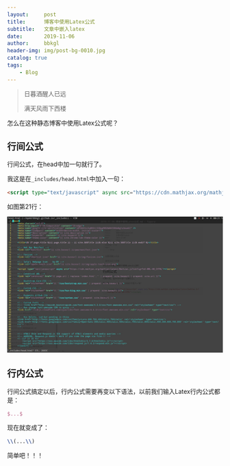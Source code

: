 ```yaml
---
layout:     post
title:      博客中使用Latex公式
subtitle:   文章中嵌入latex
date:       2019-11-06
author:     bbkgl
header-img: img/post-bg-0010.jpg
catalog: true
tags:
    - Blog
---
```


>日暮酒醒人已远
>
>满天风雨下西楼

怎么在这种静态博客中使用Latex公式呢？

## 行间公式

行间公式，在head中加一句就行了。

我这是在`_includes/head.html`中加入一句：

```html
<script type="text/javascript" async src="https://cdn.mathjax.org/mathjax/latest/MathJax.js?config=TeX-MML-AM_CHTML"></script>
```

如图第21行：

![H7208cf29212b418eaf1cd7bc6549e9dbU](https://raw.githubusercontent.com/bbkgl/bbkgl.github.io/master/cloud_img/H7208cf29212b418eaf1cd7bc6549e9dbU.jpg)

## 行内公式

行间公式搞定以后，行内公式需要再变以下语法，以前我们输入Latex行内公式都是：

```latex
$...$
```

现在就变成了：

```latex
\\(...\\)
```

简单吧！！！
